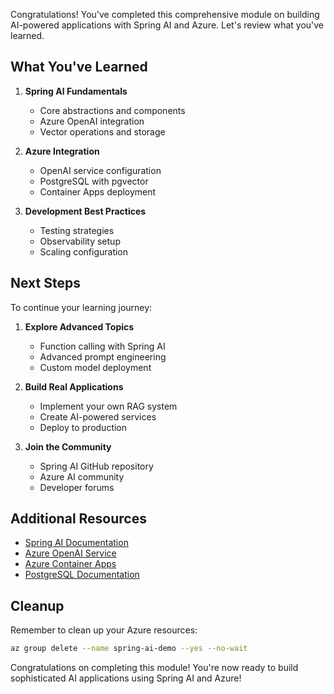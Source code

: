 Congratulations! You've completed this comprehensive module on building AI-powered applications with Spring AI and Azure. Let's review what you've learned.

## What You've Learned

1. **Spring AI Fundamentals**
   - Core abstractions and components
   - Azure OpenAI integration
   - Vector operations and storage

2. **Azure Integration**
   - OpenAI service configuration
   - PostgreSQL with pgvector
   - Container Apps deployment

3. **Development Best Practices**
   - Testing strategies
   - Observability setup
   - Scaling configuration

## Next Steps

To continue your learning journey:

1. **Explore Advanced Topics**
   - Function calling with Spring AI
   - Advanced prompt engineering
   - Custom model deployment

2. **Build Real Applications**
   - Implement your own RAG system
   - Create AI-powered services
   - Deploy to production

3. **Join the Community**
   - Spring AI GitHub repository
   - Azure AI community
   - Developer forums

## Additional Resources

- [Spring AI Documentation](https://docs.spring.io/spring-ai/reference/)
- [Azure OpenAI Service](/azure/cognitive-services/openai/)
- [Azure Container Apps](/azure/container-apps/)
- [PostgreSQL Documentation](https://www.postgresql.org/docs/)

## Cleanup

Remember to clean up your Azure resources:

```bash
az group delete --name spring-ai-demo --yes --no-wait
```

Congratulations on completing this module! You're now ready to build sophisticated AI applications using Spring AI and Azure!
